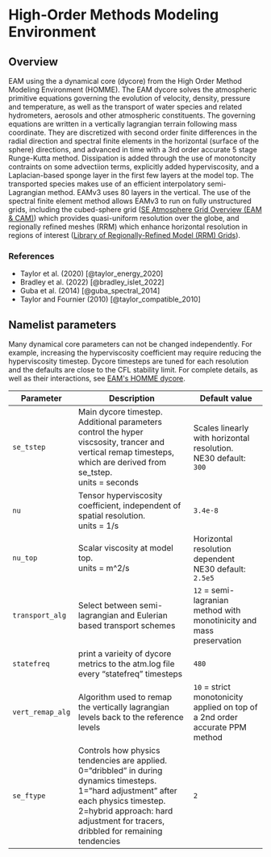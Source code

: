 # High-Order Methods Modeling Environment

## Overview

EAM using the a dynamical core (dycore)  from the High Order Method Modeling Environment (HOMME).  The EAM dycore solves the atmospheric primitive equations governing the evolution of velocity, density, pressure and temperature, as well as the transport of water species and related hydrometers, aerosols and other atmospheric constituents.  The governing equations are written in a vertically lagrangian terrain following mass coordinate.  They are discretized with second order finite differences in the radial direction and spectral finite elements in the horizontal (surface of the sphere) directions, and advanced in time with a 3rd order accurate 5 stage Runge-Kutta method.   Dissipation is added through the use of monotoncity contraints on some advectiion terms, explicitly added hyperviscosity, and a Laplacian-based sponge layer in the first few layers at the model top.  The transported species  makes use of an efficient interpolatory semi-Lagrangian method.   EAMv3 uses 80 layers in the vertical.   The use of the spectral finite element method allows EAMv3 to run on fully unstructured grids, including the cubed-sphere grid ([SE Atmosphere Grid Overview (EAM & CAM)](https://acme-climate.atlassian.net/wiki/spaces/DOC/pages/34113147)) which provides quasi-uniform resolution over the globe, and regionally refined meshes (RRM) which enhance horizontal resolution in regions of interest ([Library of Regionally-Refined Model (RRM) Grids](https://acme-climate.atlassian.net/wiki/spaces/DOC/pages/3690397775)).

### References

- Taylor et al. (2020) [@taylor_energy_2020]
- Bradley et al. (2022) [@bradley_islet_2022]
- Guba et al. (2014) [@guba_spectral_2014]
- Taylor and Fournier (2010) [@taylor_compatible_2010]

## Namelist parameters

Many dynamical core parameters can not be changed independently.  For example, increasing the hyperviscosity coefficient may require reducing the hyperviscosity timestep.   Dycore timesteps are tuned for each resolution and the defaults are close to the CFL stability limit. For complete details, as well as their interactions, see [EAM's HOMME dycore](https://acme-climate.atlassian.net/wiki/spaces/DOC/pages/1044644202/EAM+s+HOMME+dycore).

| Parameter        | Description                                                                                 | Default value  |
| ---------------- | ------------------------------------------------------------------------------------------- | -------------- |
| `se_tstep`       | Main dycore timestep. Additional parameters control the hyper viscsosity, trancer and vertical remap timesteps, which are derived from se_tstep. <!-- markdownlint-disable MD033 --><br> units = seconds | Scales linearly with horizontal resolution. <br> NE30 default: `300` |
| `nu`             | Tensor hyperviscosity coefficient, independent of spatial resolution. <br> units = 1/s      | `3.4e-8` |
| `nu_top`         | Scalar viscosity at model top. <br> units = m^2/s                                           | Horizontal resolution dependent <br> NE30 default: `2.5e5` |
| `transport_alg`  | Select between semi-lagrangian and Eulerian based transport schemes                         | `12` = semi-lagranian method with monotinicity and mass preservation |
| `statefreq`      | print a varieity of dycore metrics to the atm.log file every “statefreq” timesteps          | `480`          |
| `vert_remap_alg` | Algorithm used to remap the vertically lagrangian levels back to the reference levels       | `10` = strict monotonicity applied on top of a 2nd order accurate PPM method  |
| `se_ftype`       | Controls how physics tendencies are applied.  0=”dribbled” in during dynamics timesteps.  1=”hard adjustment” after each physics timestep.  2=hybrid approach: hard adjustment for tracers, dribbled for remaining tendencies | `2`          |
